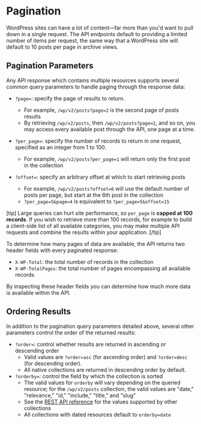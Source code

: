 # Pagination

WordPress sites can have a lot of content—far more than you'd want to pull down in a single request. The API endpoints default to providing a limited number of items per request, the same way that a WordPress site will default to 10 posts per page in archive views.


## Pagination Parameters

Any API response which contains multiple resources supports several common query parameters to handle paging through the response data:

* `?page=`: specify the page of results to return.
	* For example, `/wp/v2/posts?page=2` is the second page of posts results
	* By retrieving `/wp/v2/posts`, then `/wp/v2/posts?page=2`, and so on, you may access every available post through the API, one page at a time.

* `?per_page=`: specify the number of records to return in one request, specified as an integer from 1 to 100.
 	* For example, `/wp/v2/posts?per_page=1` will return only the first post in the collection

* `?offset=`: specify an arbitrary offset at which to start retrieving posts
 	* For example, `/wp/v2/posts?offset=6` will use the default number of posts per page, but start at the 6th post in the collection
 	* `?per_page=5&page=4` is equivalent to `?per_page=5&offset=15`

[tip]
Large queries can hurt site performance, so <code>per_page</code> is <strong>capped at 100 records</strong>. If you wish to retrieve more than 100 records, for example to build a client-side list of all available categories, you may make multiple API requests and combine the results within your application.
[/tip]

To determine how many pages of data are available, the API returns two header fields with every paginated response:

* `X-WP-Total`: the total number of records in the collection
* `X-WP-TotalPages`: the total number of pages encompassing all available records

By inspecting these header fields you can determine how much more data is available within the API.


## Ordering Results

In addition to the pagination query parameters detailed above, several other parameters control the order of the returned results:

* `?order=`: control whether results are returned in ascending or descending order
	* Valid values are `?order=asc` (for ascending order) and `?order=desc` (for descending order).
	* All native collections are returned in descending order by default.
* `?orderby=`: control the field by which the collection is sorted
	* The valid values for `orderby` will vary depending on the queried resource; for the `/wp/v2/posts` collection, the valid values are "date," "relevance," "id," "include," "title," and "slug"
	* See the [REST API reference](https://developer.wordpress.org/rest-api/reference) for the values supported by other collections
	* All collections with dated resources default to `orderby=date`
